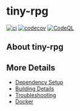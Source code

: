 # tiny-rpg

[![ci](https://github.com/e-choness/tiny-rpg/actions/workflows/ci.yml/badge.svg)](https://github.com/e-choness/tiny-rpg/actions/workflows/ci.yml)
[![codecov](https://codecov.io/gh/e-choness/tiny-rpg/branch/main/graph/badge.svg)](https://codecov.io/gh/e-choness/tiny-rpg)
[![CodeQL](https://github.com/e-choness/tiny-rpg/actions/workflows/codeql-analysis.yml/badge.svg)](https://github.com/e-choness/tiny-rpg/actions/workflows/codeql-analysis.yml)

## About tiny-rpg



## More Details

 * [Dependency Setup](README_dependencies.md)
 * [Building Details](README_building.md)
 * [Troubleshooting](README_troubleshooting.md)
 * [Docker](README_docker.md)

